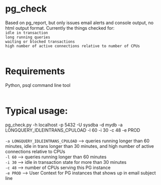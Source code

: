 # pg_check
Based on pg_report, but only  issues email alerts and console output, no html output format.  Currently the things checked for:
<br/>
`idle in transaction`
<br/>
`long running queries`
<br/>
`waiting or blocked transactions`
<br/>
`high number of active connections relative to number of CPUs`
<br/><br/>

# Requirements
Python, psql command line tool
<br/><br/>

# Typical usage: 
pg_check.py -h localhost -p 5432 -U sysdba -d mydb -a LONGQUERY_IDLEINTRANS_CPULOAD  -l 60 -i 30 -c 48 -e PROD
<br/><br/>
`-a LONGQUERY_IDLEINTRANS_CPULOAD`   --> queries running longer than 60 minutes, idle in trans longer than 30 minutes, and high number of active connections relative to CPUs
<br/>
`-l 60`   --> queries running longer than 60 minutes
<br/>
`-i 30`   --> idle in transaction state for more than 30 minutes
<br/>
`-c 48`   --> number of CPUs serving this PG instance
<br/>
`-e PROD` --> User Context for PG instances that shows up in email subject line

